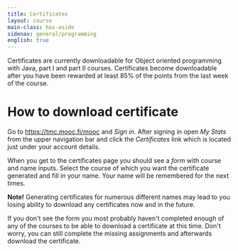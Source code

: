 ```yaml
---
title: Certificates 
layout: course
main-class: has-aside
sidenav: general/programming
english: true
---
```

Certificates are currently downloadable for Object oriented programming with Java, part I and part II courses. Certificates become downloadable after you have been rewarded at least 85% of the points from the last week of the course.

# How to download certificate

Go to <https://tmc.mooc.fi/mooc> and *Sign in*. After signing in open *My Stats* from the upper navigation bar and click the *Certificates* link which is located just under your account details.

When you get to the certificates page you should see a *form* with course and name inputs. Select the course of which you want the certificate generated and fill in your name. Your name will be remembered for the next times. 

**Note!** Generating certificates for numerous different names may lead to you losing ability to download any certificates now and in the future. 

If you don't see the form you most probably haven't completed enough of any of the courses to be able to download a certificate at this time. Don't worry, you can still complete the missing assignments and afterwards download the certificate.
